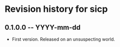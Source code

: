# Revision history for sicp

## 0.1.0.0 -- YYYY-mm-dd

* First version. Released on an unsuspecting world.
